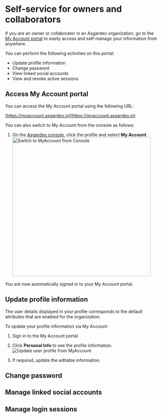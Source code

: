 # Self-service for owners and collaborators

If you are an owner or collaborator in an Asgardeo organization, go to the [My Account portal](https://myaccount.asgardeo.io) to easily access and self-manage your information from anywhere.

You can perform the following activities on this portal:
- Update profile information
- Change password
- View linked social accounts
- View and revoke active sessions

## Access My Account portal

You can access the My Account portal using the following URL:

[https://myaccount.asgardeo.io](https://myaccount.asgardeo.io)

You can also switch to My Account from the console as follows:

1. On the [Asgardeo console](https://console.asgardeo.io), click the profile and select **My Account**.
    <img :src="$withBase('/assets/img/guides/organization/self-service/myaccount/switch-to-myaccount.png')" width="450" alt="Switch to MyAccount from Console">

You are now automatically signed in to your My Account portal.

## Update profile information

The user details displayed in your profile corresponds to the default attributes that are enabled for the organization. 

To update your profile information via My Account:

1. Sign in to the My Account portal.
2. Click **Personal Info** to see the profile information.
   <img :src="$withBase('/assets/img/guides/organization/self-service/myaccount/update-profile-info.png')" alt="Update user profile from MyAccount">

3. If required, update the editable information. 


## Change password 
<CommonGuide guide='guides/fragments/self-service/change-password.md'/>

## Manage linked social accounts
<CommonGuide guide='guides/fragments/self-service/manage-linked-social-accounts.md'/>

## Manage login sessions
<CommonGuide guide='guides/fragments/self-service/manage-login-sessions.md'/>
